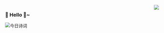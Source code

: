 <img align="right" src="https://github-readme-stats.vercel.app/api?username=Soldier-l-c&show_icons=true&icon_color=CE1D2D&text_color=718096&bg_color=fffff0&hide_title=false&title_color=3A50A3&theme=highcontrast&count_private=true&include_all_commits=true" /> 

### 👋 Hello 👻~
<img align="left" alt="今日诗词" src="https://v2.jinrishici.com/one.svg?font-size=19&spacing=2&color=Crimson" style="max-width:100%; display: block; margin: 0 auto;">


